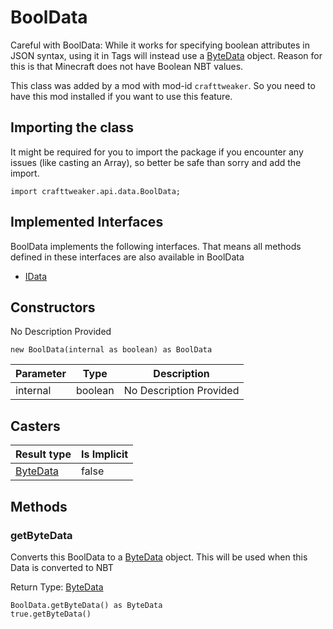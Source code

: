 # BoolData

Careful with BoolData: While it works for specifying boolean attributes in JSON syntax,
 using it in Tags will instead use a [ByteData](/vanilla/api/data/ByteData) object. Reason for this is that
 Minecraft does not have Boolean NBT values.

This class was added by a mod with mod-id `crafttweaker`. So you need to have this mod installed if you want to use this feature.

## Importing the class

It might be required for you to import the package if you encounter any issues (like casting an Array), so better be safe than sorry and add the import.
```zenscript
import crafttweaker.api.data.BoolData;
```


## Implemented Interfaces
BoolData implements the following interfaces. That means all methods defined in these interfaces are also available in BoolData

- [IData](/vanilla/api/data/IData)
## Constructors

No Description Provided
```zenscript
new BoolData(internal as boolean) as BoolData
```
| Parameter | Type | Description |
|-----------|------|-------------|
| internal | boolean | No Description Provided |

## Casters

| Result type | Is Implicit |
|-------------|-------------|
| [ByteData](/vanilla/api/data/ByteData) | false |

## Methods

### getByteData

Converts this BoolData to a [ByteData](/vanilla/api/data/ByteData) object.
 This will be used when this Data is converted to NBT

Return Type: [ByteData](/vanilla/api/data/ByteData)

```zenscript
BoolData.getByteData() as ByteData
true.getByteData()
```

